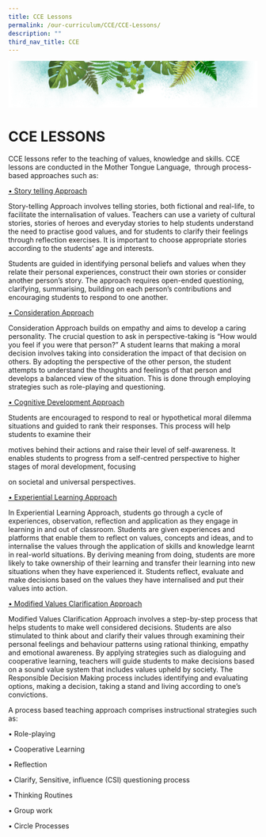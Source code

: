 ```yaml
---
title: CCE Lessons
permalink: /our-curriculum/CCE/CCE-Lessons/
description: ""
third_nav_title: CCE
---
```

![](/images/Banner.png)

# **CCE LESSONS**

CCE lessons refer to the teaching of values, knowledge and skills. CCE lessons are conducted in the Mother Tongue Language,  through process-based approaches such as:


<u> • Story telling Approach </u>

Story-telling Approach involves telling stories, both fictional and real-life, to facilitate the internalisation of values. Teachers can use a variety of cultural stories, stories of heroes and everyday stories to help students understand the need to practise good values, and for students to clarify their feelings through reflection exercises. It is important to choose appropriate stories according to the students’ age and interests.

  

Students are guided in identifying personal beliefs and values when they relate their personal experiences, construct their own stories or consider another person’s story. The approach requires open-ended questioning, clarifying, summarising, building on each person’s contributions and encouraging students to respond to one another.

  

<u> • Consideration Approach </u>

Consideration Approach builds on empathy and aims to develop a caring personality. The crucial question to ask in perspective-taking is “How would you feel if you were that person?” A student learns that making a moral decision involves taking into consideration the impact of that decision on others. By adopting the perspective of the other person, the student attempts to understand the thoughts and feelings of that person and develops a balanced view of the situation. This is done through employing strategies such as role-playing and questioning.

  
<u> • Cognitive Development Approach </u>


Students are encouraged to respond to real or hypothetical moral dilemma situations and guided to rank their responses. This process will help students to examine their  

motives behind their actions and raise their level of self-awareness. It enables students to progress from a self-centred perspective to higher stages of moral development, focusing

on societal and universal perspectives.

  
<u> • Experiential Learning Approach </u>


In Experiential Learning Approach, students go through a cycle of experiences, observation, reflection and application as they engage in learning in and out of classroom. Students are given experiences and platforms that enable them to reflect on values, concepts and ideas, and to internalise the values through the application of skills and knowledge learnt in real-world situations. By deriving meaning from doing, students are more likely to take ownership of their learning and transfer their learning into new situations when they have experienced it. Students reflect, evaluate and make decisions based on the values they have internalised and put their values into action.

  
<u> • Modified Values Clarification Approach </u>


Modified Values Clarification Approach involves a step-by-step process that helps students to make well considered decisions. Students are also stimulated to think about and clarify their values through examining their personal feelings and behaviour patterns using rational thinking, empathy and emotional awareness. By applying strategies such as dialoguing and cooperative learning, teachers will guide students to make decisions based on a sound value system that includes values upheld by society. The Responsible Decision Making process includes identifying and evaluating options, making a decision, taking a stand and living according to one’s convictions.

  

  

A process based teaching approach comprises instructional strategies such as:

  

• Role-playing

• Cooperative Learning

• Reflection

• Clarify, Sensitive, influence (CSI) questioning process

• Thinking Routines

• Group work

• Circle Processes